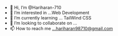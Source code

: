 - 👋 Hi, I’m @Hariharan-710
- 👀 I’m interested in ...Web Development
- 🌱 I’m currently learning ... TailWind CSS
- 💞️ I’m looking to collaborate on ...
- 📫 How to reach me ...hariharan98710@gmail.com

<!---
Hariharan-710/Hariharan-710 is a ✨ special ✨ repository because its `README.md` (this file) appears on your GitHub profile.
You can click the Preview link to take a look at your changes.
--->
